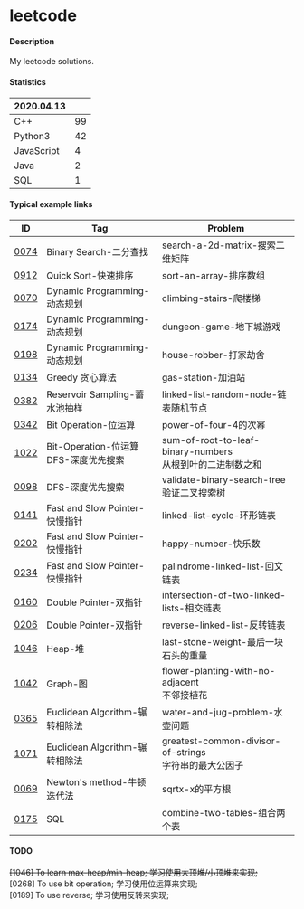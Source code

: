 # leetcode

#### Description
My leetcode solutions.  

#### Statistics
|2020.04.13 |   |  
|-----------|---|
|C++        |99 |  
|Python3    |42 |  
|JavaScript |4  |  
|Java       |2  |  
|SQL        |1  |  

#### Typical example links
|ID     |Tag    |Problem    |
|-      |-      |-          |
|[0074](./0074-search-a-2d-matrix-搜索二维矩阵/)|Binary Search-二分查找         |search-a-2d-matrix-搜索二维矩阵    |  
|[0912](./0912-sort-an-array-排序数组/)         |Quick Sort-快速排序            |sort-an-array-排序数组             |  
|[0070](./0070-climbing-stairs-爬楼梯/)         |Dynamic Programming-动态规划   |climbing-stairs-爬楼梯             |  
|[0174](./0174-dungeon-game-地下城游戏/)        |Dynamic Programming-动态规划   |dungeon-game-地下城游戏            |  
|[0198](./0198-house-robber-打家劫舍/)          |Dynamic Programming-动态规划   |house-robber-打家劫舍              |  
|[0134](./0134-gas-station-加油站/)             |Greedy 贪心算法                |gas-station-加油站                 |  
|[0382](./0382-linked-list-random-node-链表随机节点/)   |Reservoir Sampling-蓄水池抽样      |linked-list-random-node-链表随机节点|
|[0342](./0342-power-of-four-4的次幂/)                  |Bit Operation-位运算                |power-of-four-4的次幂              |
|[1022](./1022-sum-of-root-to-leaf-binary-numbers-从根到叶的二进制数之和/)  |Bit-Operation-位运算<br>DFS-深度优先搜索 |sum-of-root-to-leaf-binary-numbers<br>从根到叶的二进制数之和 |  
|[0098](./0098-validate-binary-search-tree-验证二叉搜索树/)  |DFS-深度优先搜索 |validate-binary-search-tree<br>验证二叉搜索树 |  
|[0141](./0141-linked-list-cycle-环形链表/)                 |Fast and Slow Pointer-快慢指针 |linked-list-cycle-环形链表             |  
|[0202](./0202-happy-number-快乐数/)                        |Fast and Slow Pointer-快慢指针 |happy-number-快乐数                    |  
|[0234](./0234-palindrome-linked-list-回文链表/)            |Fast and Slow Pointer-快慢指针 |palindrome-linked-list-回文链表        |  
|[0160](./0160-intersection-of-two-linked-lists-相交链表/)  |Double Pointer-双指针 |intersection-of-two-linked-lists-相交链表       |  
|[0206](./0206-reverse-linked-list-反转链表/)               |Double Pointer-双指针 |reverse-linked-list-反转链表                    |  
|[1046](./1046-last-stone-weight-最后一块石头的重量/)        |Heap-堆               |last-stone-weight-最后一块石头的重量             |  
|[1042](./1042-flower-planting-with-no-adjacent-不邻接植花/)|Graph-图              |flower-planting-with-no-adjacent<br>不邻接植花  |  
|[0365](./0365-water-and-jug-problem-水壶问题/)                        |Euclidean Algorithm-辗转相除法 |water-and-jug-problem-水壶问题                              |  
|[1071](./1071-greatest-common-divisor-of-strings-字符串的最大公因子/)  |Euclidean Algorithm-辗转相除法 |greatest-common-divisor-of-strings<br>字符串的最大公因子     |  
|[0069](./0069-sqrtx-x的平方根/)                                       |Newton's method-牛顿迭代法     |sqrtx-x的平方根              |
|[0175](./0175-combine-two-tables-组合两个表/)                         |SQL                           |combine-two-tables-组合两个表 |  

#### TODO  
~~[1046] To learn max-heap/min-heap; 学习使用大顶堆/小顶堆来实现;~~  
[0268] To use bit operation; 学习使用位运算来实现;  
[0189] To use reverse;  学习使用反转来实现;  